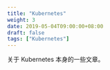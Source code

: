 ```yaml
---
title: "Kubernetes"
weight: 3
date: 2019-05-04T09:00:00+08:00
draft: false
tags: ["Kubernetes"]
---
```


关于 Kubernetes 本身的一些文章。
